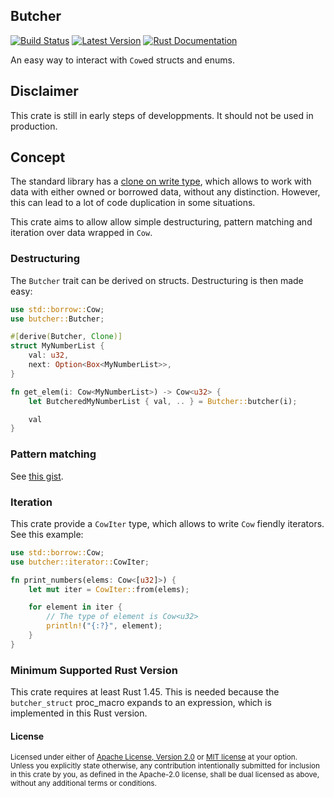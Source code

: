 ## Butcher

[![Build Status][actions-badge]][actions-url]
[![Latest Version][version-badge]][version-url]
[![Rust Documentation][docs-badge]][docs-url]

[actions-badge]: https://github.com/scileo/butcher/workflows/Continuous%20integration/badge.svg
[actions-url]: https://github.com/scileo/butcher/actions?query=workflow%3A%22Continuous+integration%22
[version-badge]: https://img.shields.io/crates/v/butcher.svg
[version-url]: https://crates.io/crates/butcher
[docs-badge]: https://img.shields.io/badge/docs-latest-blue.svg
[docs-url]: https://docs.rs/butcher

An easy way to interact with `Cow`ed structs and enums.

## Disclaimer

This crate is still in early steps of developpments. It should not be used in
production.

## Concept

The standard library has a [clone on write type][cow], which allows to work
with data with either owned or borrowed data, without any distinction. However,
this can lead to a lot of code duplication in some situations.

[cow]: https://doc.rust-lang.org/std/borrow/enum.Cow.html

This crate aims to allow allow simple destructuring, pattern matching and
iteration over data wrapped in `Cow`.

### Destructuring

The `Butcher` trait can be derived on structs. Destructuring is then made easy:

```rust
use std::borrow::Cow;
use butcher::Butcher;

#[derive(Butcher, Clone)]
struct MyNumberList {
    val: u32,
    next: Option<Box<MyNumberList>>,
}

fn get_elem(i: Cow<MyNumberList>) -> Cow<u32> {
    let ButcheredMyNumberList { val, .. } = Butcher::butcher(i);

    val
}
```

### Pattern matching

See [this gist](https://gist.github.com/5bb57b8bf4bfc08758d9cb557e1fdbfe).

### Iteration

This crate provide a `CowIter` type, which allows to write `Cow` fiendly
iterators. See this example:

```rust
use std::borrow::Cow;
use butcher::iterator::CowIter;

fn print_numbers(elems: Cow<[u32]>) {
    let mut iter = CowIter::from(elems);

    for element in iter {
        // The type of element is Cow<u32>
        println!("{:?}", element);
    }
}
```

### Minimum Supported Rust Version

This crate requires at least Rust 1.45. This is needed because the
`butcher_struct` proc\_macro expands to an expression, which is implemented
in this Rust version.

#### License

<sup>
Licensed under either of <a href="LICENSE-APACHE">Apache License, Version
2.0</a> or <a href="LICENSE-MIT">MIT license</a> at your option.
</sup>

<br>

<sub>
Unless you explicitly state otherwise, any contribution intentionally submitted
for inclusion in this crate by you, as defined in the Apache-2.0 license, shall
be dual licensed as above, without any additional terms or conditions.
</sub>

